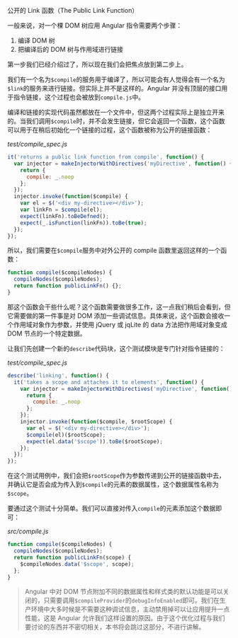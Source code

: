 公开的 Link 函数（The Public Link Function）

一般来说，对一个棵 DOM 树应用 Angular 指令需要两个步骤：

1. 编译 DOM 树
2. 把编译后的 DOM 树与作用域进行链接

第一步我们已经介绍过了，所以现在我们会把焦点放到第二步上。

我们有一个名为`$compile`的服务用于编译了，所以可能会有人觉得会有一个名为`$link`的服务来进行链接。但实际上并不是这样的。Angular 并没有顶层的接口用于指令链接，这个过程也会被放到`compile.js`中。

编译和链接的实现代码虽然都放在一个文件中，但这两个过程实际上是独立开来的。当我们调用`$compile`时，并不会发生链接，但它会返回一个函数，这个函数可以用于在稍后初始化一个链接的过程，这个函数被称为公开的链接函数：

_test/compile_spec.js_

```js
it('returns a public link function from compile', function() {
  var injector = makeInjectorWithDirectives('myDirective', function() {
    return {
      compile: _.noop
    };
  });
  injector.invoke(function($compile) {
    var el = $('<div my-directive></div>');
    var linkFn = $compile(el);
    expect(linkFn).toBeDefned();
    expect(_.isFunction(linkFn)).toBe(true);
  });
});
```

所以，我们需要在`$compile`服务中对外公开的 compile 函数里返回这样的一个函数：

```js
function compile($compileNodes) {
  compileNodes($compileNodes);
  return function publicLinkFn() {};
}
```

那这个函数会干些什么呢？这个函数需要做很多工作，这一点我们稍后会看到，但它需要做的第一件事是对 DOM 添加一些调试信息。具体来说，这个函数会接收一个作用域对象作为参数，并使用 jQuery 或 jqLite 的 data 方法把作用域对象变成 DOM 节点的一个特定数据。

让我们先创建一个新的`describe`代码块，这个测试模块是专门针对指令链接的：

_test/compile_spec.js_

```js
describe('linking', function() {
  it('takes a scope and attaches it to elements', function() {
    var injector = makeInjectorWithDirectives('myDirective', function() {
      return {
        compile: _.noop
      };
    });
    injector.invoke(function($compile, $rootScope) {
      var el = $('<div my-directive></div>');
      $compile(el)($rootScope);
      expect(el.data('$scope')).toBe($rootScope);
    });
  });
});
```

在这个测试用例中，我们会把`$rootScope`作为参数传递到公开的链接函数中去，并确认它是否会成为传入到`$compile`的元素的数据属性，这个数据属性名称为`$scope`。

要通过这个测试十分简单。我们可以直接对传入`compile`的元素添加这个数据即可：

_src/compile.js_

```js
function compile($compileNodes) {
  compileNodes($compileNodes);
  return function publicLinkFn(scope) {
    $compileNodes.data('$scope', scope);
  };
}
```

> Angular 中对 DOM 节点附加不同的数据属性和样式类的默认功能是可以关闭的，只需要调用`$compileProvider`的`debugInfoEnabled`即可。我们在生产环境中大多时候是不需要这种调试信息，主动禁用掉可以让应用提升一点性能，这是 Angular 允许我们这样设置的原因。由于这个优化过程与我们要讨论的东西并不密切相关，本书将会跳过这部分，不进行讲解。
